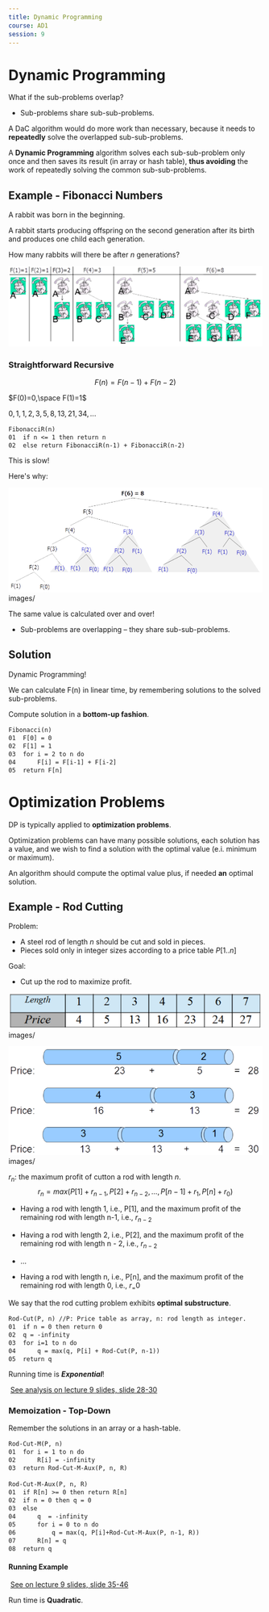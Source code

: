 ```yaml
---
title: Dynamic Programming
course: AD1
session: 9
---
```


# Dynamic Programming

What if the sub-problems overlap?

* Sub-problems share sub-sub-problems.

A DaC algorithm would do more work than necessary, because it needs to **repeatedly** solve the overlapped sub-sub-problems.

A **Dynamic Programming** algorithm solves each sub-sub-problem only once and then saves its result (in array or hash table), **thus avoiding** the work of repeatedly solving the common sub-sub-problems.



## Example - Fibonacci Numbers

A rabbit was born in the beginning.

A rabbit starts producing offspring on the second generation after its birth and produces one child each generation.

How many rabbits will there be after *n* generations?

![1547048900411](images/1547048900411.png)

### Straightforward Recursive

$$
F(n)=F(n-1)+F(n-2)
$$

$F(0)=0,\space F(1)=1$	

$0,1,1,2,3,5,8,13,21,34,...$

```pseudocode
FibonacciR(n)
01	if n <= 1 then return n
02	else return FibonacciR(n-1) + FibonacciR(n-2)
```

This is slow!

Here's why:

![1547049343233](images/1547049343233.png)images/

The same value is calculated over and over!

* Sub-problems are overlapping – they share sub-sub-problems.



## Solution

Dynamic Programming!

We can calculate F(n) in linear time, by remembering solutions to the solved sub-problems.

Compute solution in a **bottom-up fashion**.

```pseudocode
Fibonacci(n)
01	F[0] = 0
02	F[1] = 1
03	for i = 2 to n do
04		F[i] = F[i-1] + F[i-2]
05	return F[n]
```



# Optimization Problems

DP is typically applied to **optimization problems**.

Optimization problems can have many possible solutions, each solution has a value, and we wish to find a solution with the optimal value (e.i. minimum or maximum).

An algorithm should compute the optimal value plus, if needed **an** optimal solution.



## Example - Rod Cutting

Problem:

* A steel rod of length *n* should be cut and sold in pieces.
* Pieces sold only in integer sizes according to a price table $P[1..n]$

Goal:

* Cut up the rod to maximize profit.

![1547050218779](images/1547050218779.png)images/

![1547050232232](images/1547050232232.png)images/



$r_n$: the maximum profit of cutton a rod with length *n*.
$$
r_n=max(P[1]+r_{n-1},P[2]+r_{n-2},...,P[n-1]+r_1,P[n]+r_0)
$$

* Having a rod with length 1, i.e., P[1], and the maximum profit of the
  remaining rod with length n-1, i.e., $r_{n-2}$

* Having a rod with length 2, i.e., P[2], and the maximum profit of the
  remaining rod with length n - 2, i.e., $r_{n-2}$
* …
* Having a rod with length n, i.e., P[n], and the maximum profit of the
  remaining rod with length 0, i.e., $r_=0$

We say that the rod cutting problem exhibits **optimal substructure**.

```pseudocode
Rod-Cut(P, n) //P: Price table as array, n: rod length as integer.
01	if n = 0 then return 0
02	q = -infinity
03	for i=1 to n do
04		q = max(q, P[i] + Rod-Cut(P, n-1))
05 	return q
```

Running time is ***Exponential***!

​	<u>See analysis on lecture 9 slides, slide 28-30</u>



### Memoization - Top-Down

Remember the solutions in an array or a hash-table.

```pseudocode
Rod-Cut-M(P, n)
01	for i = 1 to n do
02		R[i] = -infinity
03	return Rod-Cut-M-Aux(P, n, R)

Rod-Cut-M-Aux(P, n, R)
01	if R[n] >= 0 then return R[n]
02	if n = 0 then q = 0
03	else
04		q  = -infinity
05		for i = 0 to n do
06			q = max(q, P[i]+Rod-Cut-M-Aux(P, n-1, R))
07		R[n] = q
08	return q
```



#### Running Example

​	<u>See on lecture 9 slides, slide 35-46</u>

Run time is **Quadratic**.











